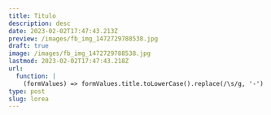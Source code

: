 ```yaml
---
title: Titulo
description: d﻿esc
date: 2023-02-02T17:47:43.213Z
preview: /images/fb_img_1472729788538.jpg
draft: true
image: /images/fb_img_1472729788538.jpg
lastmod: 2023-02-02T17:47:43.218Z
url:
  function: |
    (formValues) => formValues.title.toLowerCase().replace(/\s/g, '-')
type: post
slug: lorea
---
```

